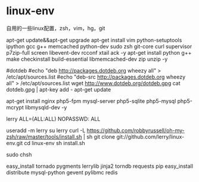 linux-env
=========

自用的一些linux配置，zsh，vim，hg，git

apt-get update&&apt-get upgrade
apt-get install vim python-setuptools ipython gcc g++ memcached python-dev sudo zsh git-core curl supervisor p7zip-full screen libevent-dev rcconf xtail ack -y
apt-get install python g++ make checkinstall build-essential libmemcached-dev zip unzip -y

#dotdeb
#echo "deb http://packages.dotdeb.org wheezy all" > /etc/apt/sources.list
#echo "deb-src http://packages.dotdeb.org wheezy all" > /etc/apt/sources.list
wget http://www.dotdeb.org/dotdeb.gpg
cat dotdeb.gpg | apt-key add -
apt-get update

apt-get install nginx php5-fpm mysql-server php5-sqlite php5-mysql php5-mcrypt libmysqld-dev -y

lerry ALL=(ALL:ALL) NOPASSWD: ALL

useradd -m lerry
su lerry
curl -L https://github.com/robbyrussell/oh-my-zsh/raw/master/tools/install.sh | sh
git clone git://github.com/lerry/linux-env.git
cd linux-env
sh install.sh

sudo chsh



easy_install tornado pygments lerrylib jinja2 torndb requests pip
easy_install distribute mysql-python gevent pylibmc redis
